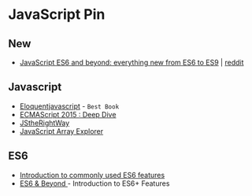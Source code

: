 # JavaScript Pin

## New

- [JavaScript ES6 and beyond: everything new from ES6 to ES9](https://www.scribd.com/document/377638910/JavaScript-ES6-and-beyond-everything-new-from-ES6-to-ES9) | [reddit](https://www.reddit.com/r/javascript/comments/8iopbl/free_ebook_learn_everythig_from_es6_to_es9/)

## Javascript

- [Eloquentjavascript](http://eloquentjavascript.net/) - `Best Book`
- [ECMAScript 2015 : Deep Dive](http://slides.com/drksephy/ecmascript-2015#/)
- [JStheRightWay](http://jstherightway.org/)
- [JavaScript Array Explorer](https://sdras.github.io/array-explorer/)


## ES6

- [Introduction to commonly used ES6 features](https://zellwk.com/blog/es6/)
- [ES6 & Beyond ](https://scrimba.com/playlist/p4Mrt9) - Introduction to ES6+ Features